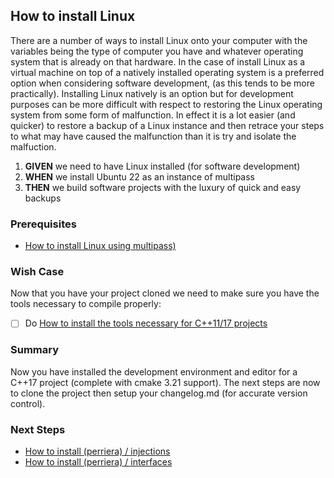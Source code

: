 
## How to install Linux
There are a number of ways to install Linux onto your computer with the variables being the type of computer you have and whatever operating system that is already on that hardware. In the case of install Linux as a virtual machine on top of a natively installed operating system is a preferred option when considering software development, (as this tends to be more practically). Installing Linux natively is an option but for development purposes can be more difficult with respect to restoring the Linux operating system from some form of malfunction. In effect it is a lot easier (and quicker) to restore a backup of a Linux instance and then retrace your steps to what may have caused the malfunction than it is try and isolate the malfuction. 

 1. **GIVEN** we need to have Linux installed (for software development)
 2. **WHEN** we install Ubuntu 22 as an instance of multipass 
 3. **THEN** we build software projects with the luxury of quick and easy backups

### Prerequisites
  - [How to install Linux using multipass)](https://github.com/perriera/for_interfaces/blob/main/vm/multipass/MENU.md)

### Wish Case
Now that you have your project cloned we need to make sure you have the tools necessary to compile properly:

  - [ ] Do [How to install the tools necessary for C++11/17 projects](https://github.com/perriera/for_interfaces/blob/main/linux/SETUP.md)

### Summary 
Now you have installed the development environment and editor for a C++17 project (complete with cmake 3.21 support). The next steps are now to clone the project then setup your changelog.md (for accurate version control).

### Next Steps
 - [How to install (perriera) / injections](https://github.com/perriera/for_interfaces/blob/main/injections/INSTALL.md)
- [How to install (perriera) / interfaces](https://github.com/perriera/for_interfaces/blob/main/injections/interfaces/INSTALL.md)

